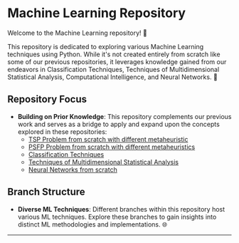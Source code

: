 # Machine Learning Repository

Welcome to the Machine Learning repository! 🚀

This repository is dedicated to exploring various Machine Learning techniques using Python. While it's not created entirely from scratch like some of our previous repositories, it leverages knowledge gained from our endeavors in Classification Techniques, Techniques of Multidimensional Statistical Analysis, Computational Intelligence, and Neural Networks. 🧠

## Repository Focus

- **Building on Prior Knowledge**: This repository complements our previous work and serves as a bridge to apply and expand upon the concepts explored in these repositories:
    - [TSP Problem from scratch with different metaheuristic](https://github.com/kottoization/TSP-from-scratch-in-Python)
    - [PSFP Problem from scratch with different metaheuristics](https://github.com/kottoization/PFSP-from-scratch-in-Python)
    - [Classification Techniques](https://github.com/kottoization/classification-techniques)
    - [Techniques of Multidimensional Statistical Analysis](https://github.com/kottoization/-techniques-of-multidimensional-statistical-analysis)
    - [Neural Networks from scratch](https://github.com/username/neural-networks-repo) 

## Branch Structure

- **Diverse ML Techniques**: Different branches within this repository host various ML techniques. Explore these branches to gain insights into distinct ML methodologies and implementations. 🌐

---
